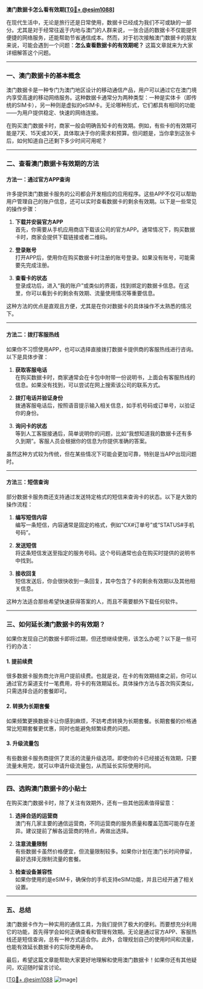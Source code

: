 **澳门数据卡怎么看有效期[[TG💪+ @esim1088](https://t.me/s/esim1088)]**

在现代生活中，无论是旅行还是日常使用，数据卡已经成为我们不可或缺的一部分。尤其是对于经常往返于内地与澳门的人群来说，一张合适的数据卡不仅能提供便捷的网络服务，还能帮助节省通信成本。然而，对于初次接触澳门数据卡的朋友来说，可能会遇到一个问题：**怎么查看数据卡的有效期呢？** 这篇文章就来为大家详细解答这个问题。

---

### 一、澳门数据卡的基本概念

澳门数据卡是一种专门为澳门地区设计的移动通信产品，用户可以通过它在澳门境内享受高速的移动网络服务。这种数据卡通常分为两种类型：一种是实体卡（即传统的SIM卡），另一种则是虚拟的eSIM卡。无论哪种形式，它们都具有相同的功能——为用户提供稳定、快速的网络连接。

在购买澳门数据卡时，商家一般会明确告知卡的有效期。例如，有些卡的有效期可能是7天、15天或30天，具体取决于你的需求和预算。但问题是，当你拿到这张卡后，如何知道自己还剩下多少时间可用呢？

---

### 二、查看澳门数据卡有效期的方法

#### 方法一：通过官方APP查询

许多提供澳门数据卡服务的公司都会开发相应的应用程序。这些APP不仅可以帮助用户管理自己的账户信息，还可以实时查看数据卡的剩余有效期。以下是一些常见的操作步骤：

1. **下载并安装官方APP**  
   首先，你需要从手机应用商店下载该公司的官方APP。通常情况下，购买数据卡时，商家会提供下载链接或者二维码。

2. **登录账号**  
   打开APP后，使用你在购买数据卡时注册的账号登录。如果没有账号，可能需要先完成注册。

3. **查看卡的状态**  
   登录成功后，进入“我的账户”或类似的界面，找到绑定的数据卡信息。在这里，你可以看到卡的剩余有效期、流量使用情况等重要信息。

这种方法的优点是直观且方便，尤其是在你对数据卡的具体操作不太熟悉的情况下。

---

#### 方法二：拨打客服热线

如果你不习惯使用APP，也可以选择直接拨打数据卡提供商的客服热线进行咨询。以下是具体步骤：

1. **获取客服电话**  
   在购买数据卡时，商家通常会在卡包中附带一份说明书，上面会有客服热线的信息。如果没有找到，可以尝试在网上搜索该公司的联系方式。

2. **拨打电话并验证身份**  
   拨通客服电话后，按照语音提示输入相关信息，如手机号码或订单号，以验证你的身份。

3. **询问卡的状态**  
   等到人工客服接通后，简单说明你的问题，比如“我想知道我的数据卡还有多久到期”。客服人员会根据你的信息为你提供准确的答案。

虽然这种方式较为传统，但在某些情况下可能会更加可靠，特别是当APP出现问题时。

---

#### 方法三：短信查询

部分数据卡服务商还支持通过发送特定格式的短信来查询卡的状态。以下是大致的操作流程：

1. **编写短信内容**  
   编写一条短信，内容通常是固定的格式，例如“CX#订单号”或“STATUS#手机号码”。

2. **发送短信**  
   将这条短信发送至指定的服务号码。这个号码通常也会在购买时提供的说明书中找到。

3. **接收回复**  
   短信发送后，你会很快收到一条回复，其中包含了卡的剩余有效期以及其他相关信息。

这种方法适合那些希望快速获得答案的人，而且不需要额外下载任何软件。

---

### 三、如何延长澳门数据卡的有效期？

如果你发现自己的数据卡即将过期，但还想继续使用，该怎么办呢？以下是一些可行的办法：

#### 1. 提前续费

很多数据卡服务商允许用户提前续费。也就是说，在卡的有效期结束之前，你可以通过官方渠道支付一笔费用，将卡的有效期延长。具体操作方法与首次购买类似，只需选择合适的套餐即可。

#### 2. 转换为长期套餐

如果频繁更换数据卡让你感到麻烦，不妨考虑转换为长期套餐。长期套餐的价格通常比短期套餐更优惠，同时也能避免频繁续费的问题。

#### 3. 升级流量包

有些数据卡服务商提供了灵活的流量升级选项。即使你的卡已经接近有效期，只要流量未用完，就可以申请升级流量包，从而延长实际使用时间。

---

### 四、选购澳门数据卡的小贴士

在购买澳门数据卡时，除了关注有效期外，还有一些其他因素值得留意：

1. **选择合适的运营商**  
   澳门有几家主要的通信运营商，不同运营商的服务质量和覆盖范围可能存在差异。建议提前了解各运营商的特点，再做出选择。

2. **注意流量限制**  
   有些数据卡虽然价格便宜，但流量限制较多。如果你计划在澳门长时间停留，最好选择无限制流量的套餐。

3. **检查设备兼容性**  
   如果你使用的是eSIM卡，确保你的手机支持eSIM功能，并且已经开通了相关设置。

---

### 五、总结

澳门数据卡作为一种实用的通信工具，为我们提供了极大的便利。而要想充分利用它的功能，首先得学会如何正确查看和管理有效期。无论是通过官方APP、客服热线还是短信查询，总有一种方式适合你。此外，合理规划自己的使用时间和流量，也能有效延长数据卡的实际使用寿命。

最后，希望这篇文章能帮助大家更好地理解和使用澳门数据卡！如果你还有其他疑问，欢迎随时留言讨论。

[[TG💪+ @esim1088](https://t.me/s/esim1088) ![Image](https://i.postimg.cc/4NQfJmqS/Snipaste-2025-05-13-00-14-12.png)]